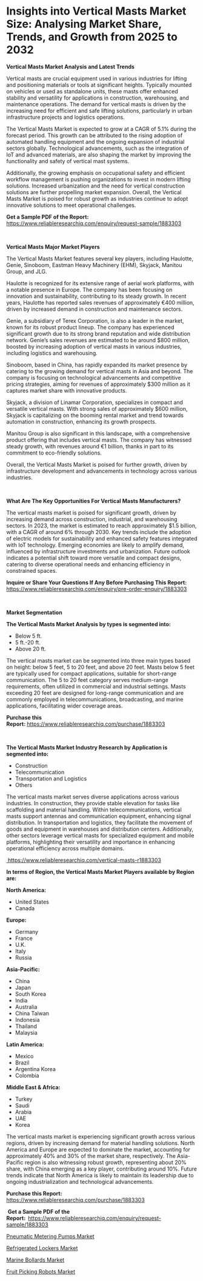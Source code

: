 <p><h1>Insights into Vertical Masts Market Size: Analysing Market Share, Trends, and Growth from 2025 to 2032</h1></p><p><strong>Vertical Masts Market Analysis and Latest Trends</strong></p>
<p><p>Vertical masts are crucial equipment used in various industries for lifting and positioning materials or tools at significant heights. Typically mounted on vehicles or used as standalone units, these masts offer enhanced stability and versatility for applications in construction, warehousing, and maintenance operations. The demand for vertical masts is driven by the increasing need for efficient and safe lifting solutions, particularly in urban infrastructure projects and logistics operations.</p><p>The Vertical Masts Market is expected to grow at a CAGR of 5.1% during the forecast period. This growth can be attributed to the rising adoption of automated handling equipment and the ongoing expansion of industrial sectors globally. Technological advancements, such as the integration of IoT and advanced materials, are also shaping the market by improving the functionality and safety of vertical mast systems. </p><p>Additionally, the growing emphasis on occupational safety and efficient workflow management is pushing organizations to invest in modern lifting solutions. Increased urbanization and the need for vertical construction solutions are further propelling market expansion. Overall, the Vertical Masts Market is poised for robust growth as industries continue to adopt innovative solutions to meet operational challenges.</p></p>
<p><strong>Get a Sample PDF of the Report:&nbsp;</strong> <a href="https://www.reliableresearchiq.com/enquiry/request-sample/1883303?utm_campaign=1876&utm_medium=2&utm_source=Github&utm_content=ia&utm_term=22022025&utm_id=vertical-masts">https://www.reliableresearchiq.com/enquiry/request-sample/1883303</a></p>
<p>&nbsp;</p>
<p><strong>Vertical Masts Major Market Players</strong></p>
<p><p>The Vertical Masts Market features several key players, including Haulotte, Genie, Sinoboom, Eastman Heavy Machinery (EHM), Skyjack, Manitou Group, and JLG. </p><p>Haulotte is recognized for its extensive range of aerial work platforms, with a notable presence in Europe. The company has been focusing on innovation and sustainability, contributing to its steady growth. In recent years, Haulotte has reported sales revenues of approximately €400 million, driven by increased demand in construction and maintenance sectors.</p><p>Genie, a subsidiary of Terex Corporation, is also a leader in the market, known for its robust product lineup. The company has experienced significant growth due to its strong brand reputation and wide distribution network. Genie’s sales revenues are estimated to be around $800 million, boosted by increasing adoption of vertical masts in various industries, including logistics and warehousing.</p><p>Sinoboom, based in China, has rapidly expanded its market presence by catering to the growing demand for vertical masts in Asia and beyond. The company is focusing on technological advancements and competitive pricing strategies, aiming for revenues of approximately $300 million as it captures market share with innovative products.</p><p>Skyjack, a division of Linamar Corporation, specializes in compact and versatile vertical masts. With strong sales of approximately $600 million, Skyjack is capitalizing on the booming rental market and trend towards automation in construction, enhancing its growth prospects.</p><p>Manitou Group is also significant in this landscape, with a comprehensive product offering that includes vertical masts. The company has witnessed steady growth, with revenues around €1 billion, thanks in part to its commitment to eco-friendly solutions.</p><p>Overall, the Vertical Masts Market is poised for further growth, driven by infrastructure development and advancements in technology across various industries.</p></p>
<p>&nbsp;</p>
<p><strong>What Are The Key Opportunities For Vertical Masts Manufacturers?</strong></p>
<p><p>The vertical masts market is poised for significant growth, driven by increasing demand across construction, industrial, and warehousing sectors. In 2023, the market is estimated to reach approximately $1.5 billion, with a CAGR of around 6% through 2030. Key trends include the adoption of electric models for sustainability and enhanced safety features integrated with IoT technology. Emerging economies are likely to amplify demand, influenced by infrastructure investments and urbanization. Future outlook indicates a potential shift toward more versatile and compact designs, catering to diverse operational needs and enhancing efficiency in constrained spaces.</p></p>
<p><strong>Inquire or Share Your Questions If Any Before Purchasing This Report:</strong> <a href="https://www.reliableresearchiq.com/enquiry/pre-order-enquiry/1883303?utm_campaign=1876&utm_medium=2&utm_source=Github&utm_content=ia&utm_term=22022025&utm_id=vertical-masts">https://www.reliableresearchiq.com/enquiry/pre-order-enquiry/1883303</a></p>
<p>&nbsp;</p>
<p><strong>Market Segmentation</strong></p>
<p><strong>The Vertical Masts Market Analysis by types is segmented into:</strong></p>
<p><ul><li>Below 5 ft.</li><li>5 ft.-20 ft.</li><li>Above 20 ft.</li></ul></p>
<p><p>The vertical masts market can be segmented into three main types based on height: below 5 feet, 5 to 20 feet, and above 20 feet. Masts below 5 feet are typically used for compact applications, suitable for short-range communication. The 5 to 20 feet category serves medium-range requirements, often utilized in commercial and industrial settings. Masts exceeding 20 feet are designed for long-range communication and are commonly employed in telecommunications, broadcasting, and marine applications, facilitating wider coverage areas.</p></p>
<p><strong>Purchase this Report:&nbsp;</strong><a href="https://www.reliableresearchiq.com/purchase/1883303?utm_campaign=1876&utm_medium=2&utm_source=Github&utm_content=ia&utm_term=22022025&utm_id=vertical-masts">https://www.reliableresearchiq.com/purchase/1883303</a></p>
<p>&nbsp;</p>
<p><strong>The Vertical Masts Market Industry Research by Application is segmented into:</strong></p>
<p><ul><li>Construction</li><li>Telecommunication</li><li>Transportation and Logistics</li><li>Others</li></ul></p>
<p><p>The vertical masts market serves diverse applications across various industries. In construction, they provide stable elevation for tasks like scaffolding and material handling. Within telecommunications, vertical masts support antennas and communication equipment, enhancing signal distribution. In transportation and logistics, they facilitate the movement of goods and equipment in warehouses and distribution centers. Additionally, other sectors leverage vertical masts for specialized equipment and mobile platforms, highlighting their versatility and importance in enhancing operational efficiency across multiple domains.</p></p>
<p><a href="https://www.reliableresearchiq.com/vertical-masts-r1883303?utm_campaign=1876&utm_medium=2&utm_source=Github&utm_content=ia&utm_term=22022025&utm_id=vertical-masts">&nbsp;https://www.reliableresearchiq.com/vertical-masts-r1883303</a></p>
<p><strong>In terms of Region, the Vertical Masts Market Players available by Region are:</strong></p>
<p>
    <p> <strong> North America: </strong>
        <ul>
            <li>United States</li>
            <li>Canada</li>
        </ul>
        </p> 
    <p> <strong> Europe: </strong>
        <ul>
            <li>Germany</li>
            <li>France</li>
            <li>U.K.</li>
            <li>Italy</li>
            <li>Russia</li>
        </ul>
        </p> 
    <p> <strong> Asia-Pacific: </strong>
        <ul>
            <li>China</li>
            <li>Japan</li>
            <li>South Korea</li>
            <li>India</li>
            <li>Australia</li>
            <li>China Taiwan</li>
            <li>Indonesia</li>
            <li>Thailand</li>
            <li>Malaysia</li>
        </ul>
        </p> 
    <p> <strong> Latin America: </strong>
        <ul>
            <li>Mexico</li>
            <li>Brazil</li>
            <li>Argentina Korea</li>
            <li>Colombia</li>
        </ul>
        </p> 
    <p> <strong> Middle East & Africa: </strong>
        <ul>
            <li>Turkey</li>
            <li>Saudi</li>
            <li>Arabia</li>
            <li>UAE</li>
            <li>Korea</li>
        </ul>
    </p>
    </p>
<p><p>The vertical masts market is experiencing significant growth across various regions, driven by increasing demand for material handling solutions. North America and Europe are expected to dominate the market, accounting for approximately 40% and 30% of the market share, respectively. The Asia-Pacific region is also witnessing robust growth, representing about 20% share, with China emerging as a key player, contributing around 10%. Future trends indicate that North America is likely to maintain its leadership due to ongoing industrialization and technological advancements.</p></p>
<p><strong>Purchase this Report: </strong><a href="https://www.reliableresearchiq.com/purchase/1883303?utm_campaign=1876&utm_medium=2&utm_source=Github&utm_content=ia&utm_term=22022025&utm_id=vertical-masts">https://www.reliableresearchiq.com/purchase/1883303</a></p>
<p>&nbsp;<strong>Get a Sample PDF of the Report:&nbsp;&nbsp;</strong><a href="https://www.reliableresearchiq.com/enquiry/request-sample/1883303?utm_campaign=1876&utm_medium=2&utm_source=Github&utm_content=ia&utm_term=22022025&utm_id=vertical-masts">https://www.reliableresearchiq.com/enquiry/request-sample/1883303</a></p>
<p><strong></strong></p>
<p><p><a href="https://github.com/jenevycachat/Market-Research-Report-List-1/blob/main/pneumatic-metering-pumps-market.md?utm_campaign=1876&utm_medium=2&utm_source=Github&utm_content=ia&utm_term=22022025&utm_id=vertical-masts">Pneumatic Metering Pumps Market</a></p><p><a href="https://github.com/cachaskluwe/Market-Research-Report-List-1/blob/main/refrigerated-lockers-market.md?utm_campaign=1876&utm_medium=2&utm_source=Github&utm_content=ia&utm_term=22022025&utm_id=vertical-masts">Refrigerated Lockers Market</a></p><p><a href="https://github.com/wiacekkroji/Market-Research-Report-List-1/blob/main/marine-bollards-market.md?utm_campaign=1876&utm_medium=2&utm_source=Github&utm_content=ia&utm_term=22022025&utm_id=vertical-masts">Marine Bollards Market</a></p><p><a href="https://github.com/thanenegenqa/Market-Research-Report-List-1/blob/main/fruit-picking-robots-market.md?utm_campaign=1876&utm_medium=2&utm_source=Github&utm_content=ia&utm_term=22022025&utm_id=vertical-masts">Fruit Picking Robots Market</a></p></p>